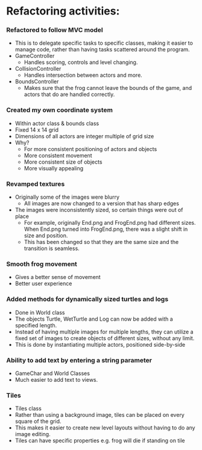 # Refactoring activities:

### Refactored to follow MVC model

- This is to delegate specific tasks to specific classes, making it easier to manage code, rather than having tasks scattered around the program.
- GameController
  - Handles scoring, controls and level changing.
- CollisionController
  - Handles intersection between actors and more.
- BoundsController
  - Makes sure that the frog cannot leave the bounds of the game, and actors that do are handled correctly.



### Created my own coordinate system

- Within actor class & bounds class
- Fixed 14 x 14 grid
- Dimensions of all actors are integer multiple of grid size
- Why?
  - For more consistent positioning of actors and objects
  - More consistent movement
  - More consistent size of objects
  - More visually appealing



### Revamped textures

- Originally some of the images were blurry
  - All images are now changed to a version that has sharp edges
- The images were inconsistently sized, so certain things were out of place
  - For example, originally End.png and FrogEnd.png had different sizes. When End.png turned into FrogEnd.png, there was a slight shift in size and position.
  - This has been changed so that they are the same size and the transition is seamless.



### Smooth frog movement

- Gives a better sense of movement
- Better user experience



### Added methods for dynamically sized turtles and logs

- Done in World class
- The objects Turtle, WetTurtle and Log can now be added with a specified length.
- Instead of having multiple images for multiple lengths, they can utilize a fixed set of images to create objects of different sizes, without any limit.
- This is done by instantiating multiple actors, positioned side-by-side



### Ability to add text by entering a string parameter

- GameChar and World Classes
- Much easier to add text to views.



### Tiles

- Tiles class
- Rather than using a background image, tiles can be placed on every square of the grid.
- This makes it easier to create new level layouts without having to do any image editing.
- Tiles can have specific properties e.g. frog will die if standing on tile